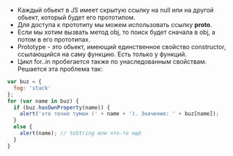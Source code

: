 * Каждый обьект в JS имеет скрытую ссылку на null или на другой обьект, который будет его прототипом.
* Для доступа к прототипу мы можем использовать ссылку __proto__.
* Если мы хотим вызвать метод obj, то поиск будет сначала в obj, а потом в его прототипах.
* Prototype - это обьект, имеющий единственное свойство constructor, ссылающийся на саму функцию. Есть только у функций.
* Цикл for..in пробегается также по унаследованным свойствам. Решается эта проблема так:
```js
var buz = {
  fog: 'stack'
};
for (var name in buz) {
  if (buz.hasOwnProperty(name)) {
    alert('это точно туман (' + name + '). Значение: ' + buz[name]);
  }
  else {
    alert(name); // toString или что-то ещё
  }
}
```